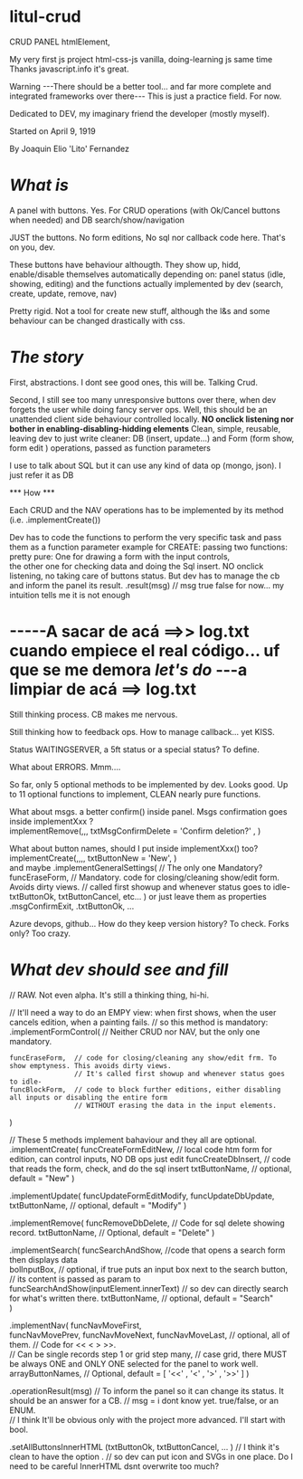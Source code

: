 # litul-crud

CRUD PANEL  htmlElement, 

My very first js project  html-css-js vanilla, doing-learning js same time 
Thanks javascript.info it's great.

Warning
---There should be a better tool...  and far more complete and integrated frameworks over there---
This is just a practice field.
For now.

Dedicated to DEV, my imaginary friend the developer (mostly myself).

Started on
April 9, 1919

By
Joaquin Elio 'Lito' Fernandez


***What is***
===
A panel with buttons. Yes. 
  For 
  CRUD operations (with Ok/Cancel buttons when needed)  and
  DB search/show/navigation

JUST the buttons.   No form editions, No sql nor callback code here. That's on you, dev.

These buttons have behaviour althougth.  They show up, hidd, enable/disable themselves automatically depending on: 
  panel status (idle, showing, editing) and
  the functions actually implemented by dev (search, create, update, remove, nav)

Pretty rigid. Not a tool for create new stuff, although the l&s and some behaviour can be changed drastically with css.


***The story***
===

First, abstractions.  I dont see good ones, this will be. Talking Crud.

Second, I still see too many unresponsive buttons over there, 
when dev forgets the user while doing fancy server ops.
Well, this should be an unattended client side behaviour controlled locally.
**NO onclick listening nor bother in enabling-disabling-hidding elements** 
Clean, simple, reusable, leaving dev to just write cleaner:
  DB (insert, update...) and 
  Form (form show, form edit ) 
operations, passed as function parameters


I use to talk about SQL but it can use any kind of data op (mongo, json). I just refer it as DB

*** How  ***

Each CRUD and the NAV operations has to be implemented by its method (i.e. .implementCreate())

Dev has to code the functions to perform the very specific task and pass them as a function parameter
example for CREATE: passing two functions: pretty pure: 
  One for drawing a form with the input controls,  
  the other one for checking data and doing the Sql insert.
NO onclick listening, no taking care of buttons status.
But dev has to manage the cb and inform the panel its result.
  .result(msg)    // msg  true false for now...  my intuition tells me it is not enough







 -----A sacar de acá  ==>> log.txt  cuando empiece el real código... uf que se me demora 
***let's do***        ---a limpiar de acá  ==> log.txt
=== 

Still thinking process. CB makes me nervous.

Still thinking how to feedback ops. How to manage callback...  yet KISS.

Status WAITINGSERVER, a 5ft status or a special status? To define.

What about ERRORS. Mmm....

So far, only 5 optional methods to be implemented by dev.  Looks good.
Up to 11 optional functions to implement, CLEAN nearly pure functions.  


What about msgs. 
  a better confirm() inside panel. 
  Msgs confirmation goes inside implementXxx ?  
  implementRemove(,,,
    txtMsgConfirmDelete = 'Confirm deletion?'  ,
  ) 

What about button names, should I put inside implementXxx() too?  
  implementCreate(,,,,
    txtButtonNew = 'New',
  )     
  and maybe
  .implementGeneralSettings(   // The only one Mandatory?
    funcEraseForm,      // Mandatory. code for closing/cleaning show/edit form. Avoids dirty views.
                        // called first showup and whenever status goes to idle- 
    txtButtonOk,
    txtButtonCancel, 
    etc...
  )
  or just leave them as properties  .msgConfirmExit, .txtButtonOk, ...


Azure devops, github... How do they keep version history? To check. Forks only? Too crazy.


***What dev should see and fill***
===

// RAW.  Not even alpha.  It's still a thinking thing, hi-hi.   

// It'll need a way to do an EMPY view: when first shows, when the user cancels edition, when a painting fails. 
// so this method is mandatory:
.implementFormControl( // Neither CRUD nor NAV, but the only one mandatory.

    funcEraseForm,  // code for closing/cleaning any show/edit frm. To show emptyness. This avoids dirty views.
                    // It's called first showup and whenever status goes to idle- 
    funcBlockForm,  // code to block further editions, either disabling all inputs or disabling the entire form
                    // WITHOUT erasing the data in the input elements.               
)

// These 5 methods implement bahaviour and they all are optional.
.implementCreate(
  funcCreateFormEditNew,  // local code htm form for edition, can control inputs, NO DB ops just edit
  funcCreateDbInsert,     // code that reads the form, check, and do the sql insert
  txtButtonName,           // optional, default = "New"
)

.implementUpdate(
  funcUpdateFormEditModify,
  funcUpdateDbUpdate,
  txtButtonName,         // optional, default = "Modify"
)

.implementRemove(
  funcRemoveDbDelete,     // Code for sql delete showing record.
  txtButtonName,           // Optional, default = "Delete"
)

.implementSearch(
  funcSearchAndShow,    //code that opens a search form  then displays data  
  bolInputBox,          // optional, if true puts an input box next to the search button,
                        // its content is passed as param to funcSearchAndShow(inputElement.innerText) 
                        // so dev can directly search for what's written there.
  txtButtonName,         // optional, default = "Search"  
)

.implementNav(
  funcNavMoveFirst,   
  funcNavMovePrev,
  funcNavMoveNext,
  funcNavMoveLast,  // optional, all of them. 
                    // Code for  << < > >>.  
                    // Can be single records step 1 or grid step many, 
                    // case grid, there MUST be always ONE and ONLY ONE selected for the panel to work well.
  arrayButtonNames, // Optional, default = [ '<<' , '<' , '>' , '>>' ]
)

.operationResult(msg)  // To inform the panel so it can change its status. It should be an answer for a CB.
    //  msg = i dont know yet.  true/false, or an ENUM.  
    //  I think It'll be obvious only with the project more advanced. I'll start with bool. 


.setAllButtonsInnerHTML (txtButtonOk, txtButtonCancel, ... )  // I think it's clean to have the option .
    // so dev can put icon and SVGs in one place.  Do I need to be careful InnerHTML dsnt overwrite too much? 

